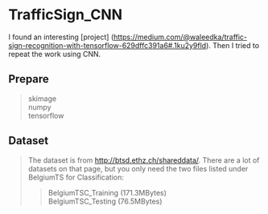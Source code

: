 # TrafficSign_CNN

I found an interesting [project] (https://medium.com/@waleedka/traffic-sign-recognition-with-tensorflow-629dffc391a6#.1ku2y9fld). Then I tried to repeat the work using CNN. 

## Prepare
>skimage<br />
>numpy<br />
>tensorflow<br />


## Dataset
>The dataset is from http://btsd.ethz.ch/shareddata/. There are a lot of datasets on that page, but you only need the two files listed under BelgiumTS for Classification:
>>BelgiumTSC_Training (171.3MBytes)<br />
>>BelgiumTSC_Testing (76.5MBytes)<br />
